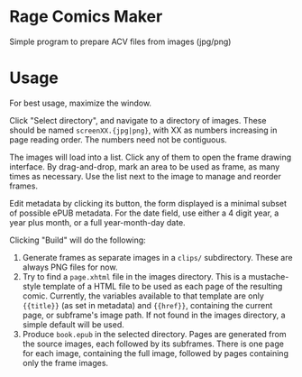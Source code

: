 Rage Comics Maker
=======

Simple program to prepare ACV files from images (jpg/png)


Usage
=====

For best usage, maximize the window.

Click "Select directory", and navigate to a directory of images. 
These should be named `screenXX.{jpg|png}`, with XX as numbers increasing in
page reading order. The numbers need not be contiguous.

The images will load into a list. Click any of them to open the frame drawing interface.
By drag-and-drop, mark an area to be used as frame, as many times as necessary.
Use the list next to the image to manage and reorder frames.

Edit metadata by clicking its button, the form displayed is a minimal subset of
possible ePUB metadata. For the date field, use either a 4 digit year, a year plus month,
or a full year-month-day date.

Clicking "Build" will do the following:

1. Generate frames as separate images in a `clips/` subdirectory. These are always PNG files for now.
2. Try to find a `page.xhtml` file in the images directory. This is a mustache-style template of a HTML file
to be used as each page of the resulting comic. Currently, the variables available to that template
are only `{{title}}` (as set in metadata) and `{{href}}`, containing the current page, or subframe's image path.
If not found in the images directory, a simple default will be used.
3. Produce `book.epub`  in the selected directory. Pages are generated from the source images,
each followed by its subframes. There is one page for each image, containing the full image,
followed by pages containing only the frame images.

 
